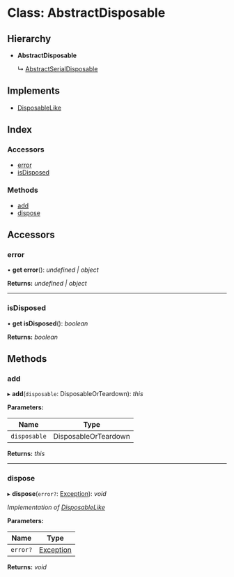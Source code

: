 
# Class: AbstractDisposable

## Hierarchy

* **AbstractDisposable**

  ↳ [AbstractSerialDisposable](abstractserialdisposable.md)

## Implements

* [DisposableLike](../interfaces/disposablelike.md)

## Index

### Accessors

* [error](abstractdisposable.md#error)
* [isDisposed](abstractdisposable.md#isdisposed)

### Methods

* [add](abstractdisposable.md#add)
* [dispose](abstractdisposable.md#dispose)

## Accessors

###  error

• **get error**(): *undefined | object*

**Returns:** *undefined | object*

___

###  isDisposed

• **get isDisposed**(): *boolean*

**Returns:** *boolean*

## Methods

###  add

▸ **add**(`disposable`: DisposableOrTeardown): *this*

**Parameters:**

Name | Type |
------ | ------ |
`disposable` | DisposableOrTeardown |

**Returns:** *this*

___

###  dispose

▸ **dispose**(`error?`: [Exception](../README.md#exception)): *void*

*Implementation of [DisposableLike](../interfaces/disposablelike.md)*

**Parameters:**

Name | Type |
------ | ------ |
`error?` | [Exception](../README.md#exception) |

**Returns:** *void*
